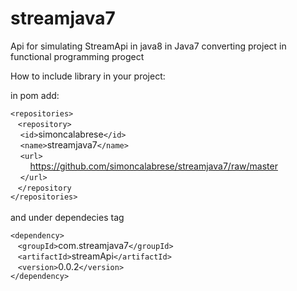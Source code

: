 # streamjava7
Api for simulating StreamApi in java8 in Java7 converting project in functional programming progect

How to include library in your project:

in pom add:

`<repositories>`<br/>
&nbsp;&nbsp;&nbsp;`<repository>`<br/>
&nbsp;&nbsp;&nbsp;&nbsp;`<id>`simoncalabrese`</id>`<br/>
&nbsp;&nbsp;&nbsp;&nbsp;`<name>`streamjava7`</name>`<br/>
&nbsp;&nbsp;&nbsp;&nbsp;`<url>`<br/>
&nbsp;&nbsp;&nbsp;&nbsp;&nbsp;&nbsp;&nbsp;&nbsp;https://github.com/simoncalabrese/streamjava7/raw/master <br/>
&nbsp;&nbsp;&nbsp;&nbsp;`</url>`<br/>
&nbsp;&nbsp;&nbsp;`</repository`<br/>
 `</repositories>`<br/>
 <br/>
 and under dependecies tag <br/>
 
 `<dependency>`<br/>
&nbsp;&nbsp;&nbsp;`<groupId>`com.streamjava7`</groupId>`<br/>
&nbsp;&nbsp;&nbsp;`<artifactId>`streamApi`</artifactId>`<br/>
&nbsp;&nbsp;&nbsp;`<version>`0.0.2`</version>`<br/>
  `</dependency>`<br/>
